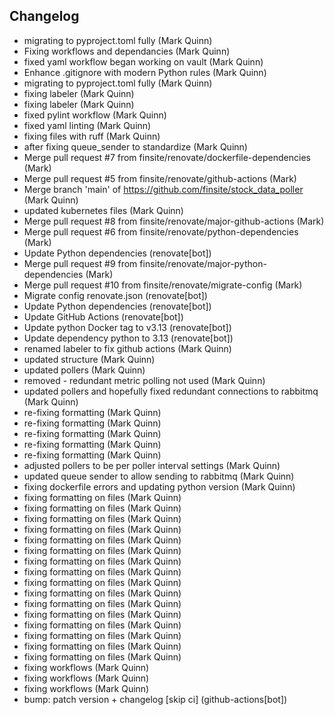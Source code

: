 ## Changelog

- migrating to pyproject.toml fully (Mark Quinn)
- Fixing workflows and dependancies (Mark Quinn)
- fixed yaml workflow began working on vault (Mark Quinn)
- Enhance .gitignore with modern Python rules (Mark Quinn)
- migrating to pyproject.toml fully (Mark Quinn)
- fixing labeler (Mark Quinn)
- fixing labeler (Mark Quinn)
- fixed pylint workflow (Mark Quinn)
- fixed yaml linting (Mark Quinn)
- fixing files with ruff (Mark Quinn)
- after fixing queue_sender to standardize (Mark Quinn)
- Merge pull request #7 from finsite/renovate/dockerfile-dependencies (Mark)
- Merge pull request #5 from finsite/renovate/github-actions (Mark)
- Merge branch 'main' of https://github.com/finsite/stock_data_poller (Mark Quinn)
- updated kubernetes files (Mark Quinn)
- Merge pull request #8 from finsite/renovate/major-github-actions (Mark)
- Merge pull request #6 from finsite/renovate/python-dependencies (Mark)
- Update Python dependencies (renovate[bot])
- Merge pull request #9 from finsite/renovate/major-python-dependencies (Mark)
- Merge pull request #10 from finsite/renovate/migrate-config (Mark)
- Migrate config renovate.json (renovate[bot])
- Update Python dependencies (renovate[bot])
- Update GitHub Actions (renovate[bot])
- Update python Docker tag to v3.13 (renovate[bot])
- Update dependency python to 3.13 (renovate[bot])
- renamed labeler to fix github actions (Mark Quinn)
- updated structure (Mark Quinn)
- updated pollers (Mark Quinn)
- removed - redundant metric polling not used (Mark Quinn)
- updated pollers and hopefully fixed redundant connections to rabbitmq (Mark Quinn)
- re-fixing formatting (Mark Quinn)
- re-fixing formatting (Mark Quinn)
- re-fixing formatting (Mark Quinn)
- re-fixing formatting (Mark Quinn)
- re-fixing formatting (Mark Quinn)
- adjusted pollers to be per poller interval settings (Mark Quinn)
- updated queue sender to allow sending to rabbitmq (Mark Quinn)
- fixing dockerfile errors and updating python version (Mark Quinn)
- fixing formatting on files (Mark Quinn)
- fixing formatting on files (Mark Quinn)
- fixing formatting on files (Mark Quinn)
- fixing formatting on files (Mark Quinn)
- fixing formatting on files (Mark Quinn)
- fixing formatting on files (Mark Quinn)
- fixing formatting on files (Mark Quinn)
- fixing formatting on files (Mark Quinn)
- fixing formatting on files (Mark Quinn)
- fixing formatting on files (Mark Quinn)
- fixing formatting on files (Mark Quinn)
- fixing formatting on files (Mark Quinn)
- fixing formatting on files (Mark Quinn)
- fixing formatting on files (Mark Quinn)
- fixing formatting on files (Mark Quinn)
- fixing formatting on files (Mark Quinn)
- fixing workflows (Mark Quinn)
- fixing workflows (Mark Quinn)
- fixing workflows (Mark Quinn)
- bump: patch version + changelog [skip ci] (github-actions[bot])